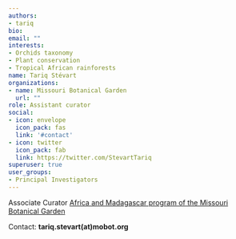 ```yaml
---
authors:
- tariq
bio: 
email: ""
interests:
- Orchids taxonomy
- Plant conservation
- Tropical African rainforests
name: Tariq Stévart
organizations:
- name: Missouri Botanical Garden
  url: ""
role: Assistant curator
social:
- icon: envelope
  icon_pack: fas
  link: '#contact'
- icon: twitter
  icon_pack: fab
  link: https://twitter.com/StevartTariq
superuser: true
user_groups:
- Principal Investigators
---
```


Associate Curator
[Africa and Madagascar program of the Missouri Botanical Garden](http://www.missouribotanicalgarden.org/plant-science/plant-science/africa.aspx)


Contact: **tariq.stevart(at)mobot.org**
